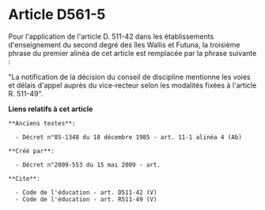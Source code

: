 # Article D561-5

Pour l'application de l'article D. 511-42 dans les établissements d'enseignement du second degré des îles Wallis et Futuna,
la troisième phrase du premier alinéa de cet article est remplacée par la phrase suivante : 

"La notification de la décision du conseil de discipline mentionne les voies et délais d'appel auprès du vice-recteur selon
les modalités fixées à l'article R. 511-49".

**Liens relatifs à cet article**

	**Anciens textes**:

	  - Décret n°85-1348 du 18 décembre 1985 - art. 11-1 alinéa 4 (Ab)

	**Créé par**:

	  - Décret n°2009-553 du 15 mai 2009 - art.

	**Cite**:

	  - Code de l'éducation - art. D511-42 (V)
	  - Code de l'éducation - art. R511-49 (V)
